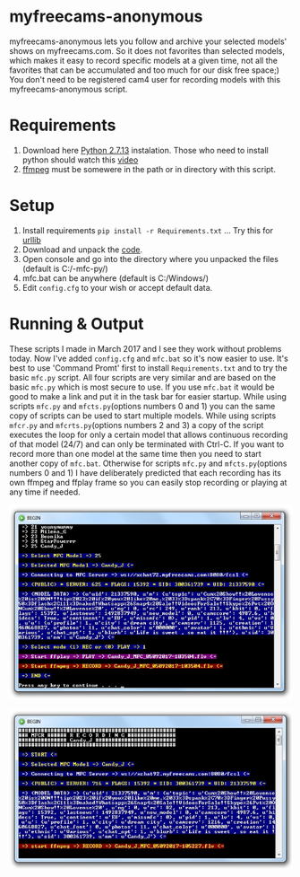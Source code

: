 myfreecams-anonymous
====================
myfreecams-anonymous lets you follow and archive your selected models' shows on myfreecams.com.
So it does not favorites than selected models, which makes it easy to record specific models at a given time, not all the favorites that can be accumulated and too much for our disk free space;)
You don't need to be registered cam4 user for recording models with this myfreecams-anonymous script.

Requirements
============
1. Download here [Python 2.7.13](https://www.python.org/ftp/python/2.7.13/python-2.7.13.msi) instalation. Those who need to install python should watch this [video](https://www.youtube.com/watch?v=QYUBz4mrnFU)
3. [ffmpeg](https://ffmpeg.zeranoe.com/builds/) must be somewere in the path or in directory with this script.

Setup
=====
1. Install requirements `pip install -r Requirements.txt` ... Try this for [urllib](https://www.versioneye.com/python/urllib/1.21.1)
2. Download and unpack the [code](https://codeload.github.com/horacio9a/myfreecams-anonymous/zip/master).
3. Open console and go into the directory where you unpacked the files (default is C:/-mfc-py/)
4. mfc.bat can be anywhere (default is C:/Windows/)
5. Edit `config.cfg` to your wish or accept default data.

Running & Output
================
These scripts I made in March 2017 and I see they work without problems today.
Now I've added `config.cfg` and `mfc.bat` so it's now easier to use.
It's best to use 'Command Promt' first to install `Requirements.txt` and to try the basic `mfc.py` script. 
All four scripts are very similar and are based on the basic `mfc.py` which is most secure to use. 
If you use `mfc.bat` it would be good to make a link and put it in the task bar for easier startup. 
While using scripts `mfc.py` and `mfcts.py`(options numbers 0 and 1) you can the same copy of scripts can be used to start multiple models.
While using scripts `mfcr.py` and `mfcrts.py`(options numbers 2 and 3) a copy of the script executes the loop for only a certain model that allows continuous recording of that model (24/7) and can only be terminated with Ctrl-C.
If you want to record more than one model at the same time then you need to start another copy of `mfc.bat`. 
Otherwise for scripts `mfc.py` and `mfcts.py`(options numbers 0 and 1) I have deliberately predicted that each recording has its own ffmpeg and ffplay frame so you can easily stop recording or playing at any time if needed. 

![alt screenshot](./mfc-py.jpg)

![alt screenshot](./mfcr-py.jpg)

